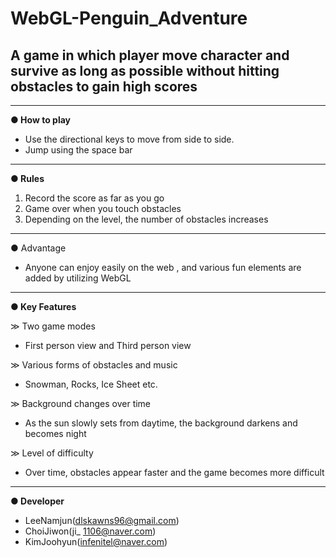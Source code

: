 # WebGL-Penguin_Adventure
A game in which player move character and survive as long as possible without hitting obstacles to gain high scores
------------------------------------------------------------------
---
__● How to play__
* Use the directional keys to move from side to side.
* Jump using the space bar

---

__● Rules__

1. Record the score as far as you go  
2. Game over when you touch obstacles  
3. Depending on the level, the number of obstacles increases  
***
● Advantage
- Anyone can enjoy easily on the web , and various fun elements are added by utilizing WebGL

***
__● Key Features__


≫ Two game modes
- First person view and Third person view


≫ Various forms of obstacles and music
- Snowman, Rocks, Ice Sheet etc.


≫ Background changes over time
- As the sun slowly sets from daytime, the background darkens and becomes night


≫ Level of difficulty
- Over time, obstacles appear faster and the game becomes more difficult
***
__● Developer__  
 
- LeeNamjun(dlskawns96@gmail.com)
- ChoiJiwon(ji_ 1106@naver.com)
- KimJoohyun(infenitel@naver.com)

